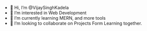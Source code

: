 - 👋 Hi, I’m @VijaySinghKadela
- 👀 I’m interested in Web Development 
- 🌱 I’m currently learning MERN, and more tools 
- 💞️ I’m looking to collaborate on Projects Form Learning together.
  

<!---
VijaySinghKadela/VijaySinghKadela is a ✨ special ✨ repository because its `README.md` (this file) appears on your GitHub profile.
You can click the Preview link to take a look at your changes.
--->
